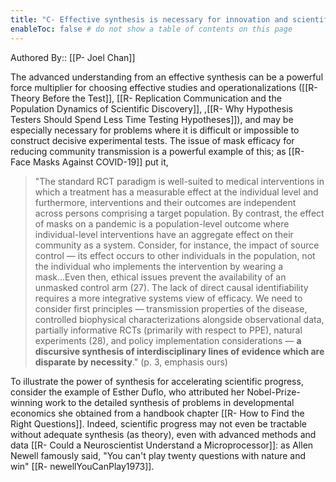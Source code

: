 ```yaml
---
title: "C- Effective synthesis is necessary for innovation and scientific progress"
enableToc: false # do not show a table of contents on this page
---
```


Authored By:: [[P- Joel Chan]]

The advanced understanding from an effective synthesis can be a powerful force multiplier for choosing effective studies and operationalizations ([[R- Theory Before the Test]], [[R- Replication Communication and the Population Dynamics of Scientific Discovery]], ,[[R- Why Hypothesis Testers Should Spend Less Time Testing Hypotheses]]), and may be especially necessary for problems where it is difficult or impossible to construct decisive experimental tests. The issue of mask efficacy for reducing community transmission is a powerful example of this; as [[R- Face Masks Against COVID-19]] put it, 

> "The standard RCT paradigm is well-suited to medical interventions in which a treatment has a measurable effect at the individual level and furthermore, interventions and their outcomes are independent across persons comprising a target population. By contrast, the effect of masks on a pandemic is a population-level outcome where individual-level interventions have an aggregate effect on their community as a system. Consider, for instance, the impact of source control — its effect occurs to other individuals in the population, not the individual who implements the intervention by wearing a mask...Even then, ethical issues prevent the availability of an unmasked control arm (27). The lack of direct causal identifiability requires a more integrative systems view of efficacy. We need to consider first principles — transmission properties of the disease, controlled biophysical characterizations alongside observational data, partially informative RCTs (primarily with respect to PPE), natural experiments (28), and policy implementation considerations — **a discursive synthesis of interdisciplinary lines of evidence which are disparate by necessity**." (p. 3, emphasis ours)

To illustrate the power of synthesis for accelerating scientific progress, consider the example of Esther Duflo, who attributed her Nobel-Prize-winning work to the detailed synthesis of problems in developmental economics she obtained from a handbook chapter [[R- How to Find the Right Questions]]. Indeed, scientific progress may not even be tractable without adequate synthesis (as theory), even with advanced methods and data [[R- Could a Neuroscientist Understand a Microprocessor]]: as Allen Newell famously said, "You can't play twenty questions with nature and win" [[R- newellYouCanPlay1973]]. 